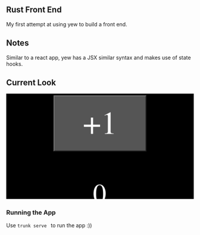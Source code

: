 ## Rust Front End

My first attempt at using yew to build a front end.

## Notes

Similar to a react app, yew has a JSX similar syntax and makes use of state hooks.

## Current Look

![App Outline](rustApp.png "sample")

### Running the App

Use `trunk serve ` to run the app :))

